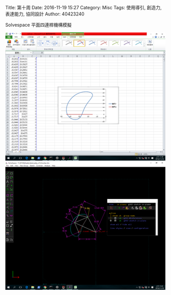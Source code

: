 Title: 第十周
Date: 2016-11-19 15:27
Category: Misc
Tags: 使用導引, 創造力, 表達能力, 協同設計
Author: 40423240

<p>Solvespace 平面四連桿機構模擬<p>



<img src="./../data/hw1.png" width="500" />


<img src="./../data/hw2.png" width="500" />



